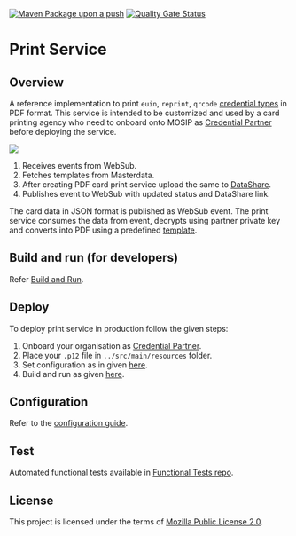 [![Maven Package upon a push](https://github.com/mosip/print/actions/workflows/push_trigger.yml/badge.svg?branch=develop)](https://github.com/mosip/print/actions/workflows/push_trigger.yml)
[![Quality Gate Status](https://sonarcloud.io/api/project_badges/measure?branch=develop&project=mosip_admin-services&id=mosip_admin-services&metric=alert_status)](https://sonarcloud.io/dashboard?branch=develop&id=mosip_admin-services)
# Print Service

## Overview
A reference implementation to print `euin`, `reprint`, `qrcode` [credential types](https://docs.mosip.io/1.2.0/modules/id-repository#credential-types) in PDF format. This service is intended to be customized and used by a card printing agency who need to onboard onto MOSIP as [Credential Partner](https://docs.mosip.io/1.2.0/partners#credential-partner-cp) before deploying the service.  

![](docs/print-service.png)

1. Receives events from WebSub.
2. Fetches templates from Masterdata.
3. After creating PDF card print service upload the same to [DataShare](https://docs.mosip.io/1.2.0/modules/data-share).
4. Publishes event to WebSub with updated status and DataShare link.

The card data in JSON format is published as WebSub event.  The print service consumes the data from event, decrypts using partner private key and converts into PDF using a predefined [template](docs/configuration.md#template).

## Build and run (for developers)
Refer [Build and Run](docs/build-and-run.md).
    
## Deploy
To deploy print service in production follow the given steps:

1. Onboard your organisation as [Credential Partner](https://docs.mosip.io/1.2.0/partners).
2. Place your `.p12` file in `../src/main/resources` folder.
3. Set configuration as in given [here](docs/configuation.md).
4. Build and run as given [here](docs/build-and-run.md).

## Configuration
Refer to the [configuration guide](docs/configuration.md).

## Test
Automated functional tests available in [Functional Tests repo](https://github.com/mosip/mosip-functional-tests).

## License
This project is licensed under the terms of [Mozilla Public License 2.0](LICENSE).
